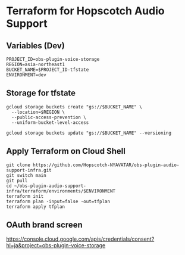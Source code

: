 # Terraform for Hopscotch Audio Support

## Variables (Dev)

```
PROJECT_ID=obs-plugin-voice-storage
REGION=asia-northeast1
BUCKET_NAME=$PROJECT_ID-tfstate
ENVIRONMENT=dev
```

## Storage for tfstate

```
gcloud storage buckets create "gs://$BUCKET_NAME" \
  --location=$REGION \
  --public-access-prevention \
  --uniform-bucket-level-access

gcloud storage buckets update "gs://$BUCKET_NAME" --versioning
```

## Apply Terraform on Cloud Shell

```
git clone https://github.com/Hopscotch-NYAVATAR/obs-plugin-audio-support-infra.git
git switch main
git pull
cd ~/obs-plugin-audio-support-infra/terraform/environments/$ENVIRONMENT
terraform init
terraform plan -input=false -out=tfplan
terraform apply tfplan
```

## OAuth brand screen

https://console.cloud.google.com/apis/credentials/consent?hl=ja&project=obs-plugin-voice-storage
